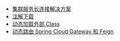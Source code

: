 - [集群服务长连接解决方案](connection-loadbalance/README.md)
- [注解下载](download/README.md)
- [动态加载外部 Class](plugin/README.md)
- [动态路由 Spring Cloud Gateway 和 Feign](router/README.md)

